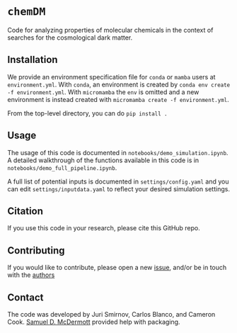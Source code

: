 # `chemDM`

Code for analyzing properties of molecular chemicals in the context of searches for the cosmological dark matter.

## Installation 

We provide an environment specification file for `conda` or `mamba` users at `environment.yml`. With `conda`, an environment is created by `conda env create -f environment.yml`. With `micromamba` the `env` is omitted and a new environment is instead created with `micromamba create -f environment.yml`.

From the top-level directory, you can do `pip install .`

## Usage

The usage of this code is documented in `notebooks/demo_simulation.ipynb`. A detailed walkthrough of the functions available in this code is in `notebooks/demo_full_pipeline.ipynb`.

A full list of potential inputs is documented in `settings/config.yaml` and you can edit `settings/inputdata.yaml` to reflect your desired simulation settings.

## Citation

If you use this code in your research, please cite this GitHub repo.

## Contributing

If you would like to contribute, please open a new [issue](https://github.com/profjuri/chemDM/issues), and/or be in touch with the [authors](#contact)

## Contact

The code was developed by Juri Smirnov, Carlos Blanco, and Cameron Cook. [Samuel D. McDermott](https://samueldmcdermott.github.io) provided help with packaging.